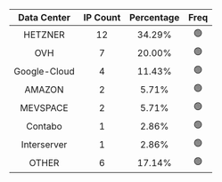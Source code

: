 | Data Center | IP Count | Percentage | Freq |
|:------------:|:--------:|:-----------:|:-----:|
| HETZNER | 12 | 34.29% | 🟢 |
| OVH | 7 | 20.00% | 🟢 |
| Google-Cloud | 4 | 11.43% | 🟢 |
| AMAZON | 2 | 5.71% | 🟢 |
| MEVSPACE | 2 | 5.71% | 🟢 |
| Contabo | 1 | 2.86% | 🟢 |
| Interserver | 1 | 2.86% | 🟢 |
| OTHER | 6 | 17.14% | 🟢 |